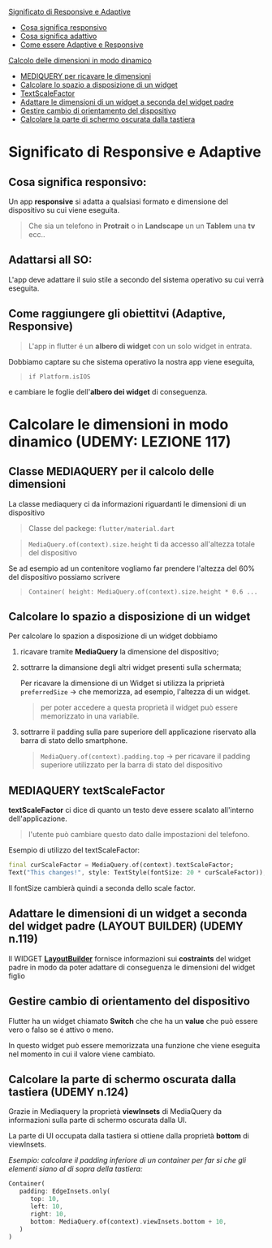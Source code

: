 [Significato di Responsive e Adaptive](#significato-di-responsive-e-adaptive)
 * [Cosa significa responsivo](##cosa-significa-responsivo)
 * [Cosa significa adattivo](#adattarsi-all-so)
 * [Come essere Adaptive e Responsive](#come-raggiungere-gli-obiettitvi-adaptive-responsive)
  
[Calcolo delle dimensioni in modo dinamico](#calcolare-le-dimensioni-in-modo-dinamico)
 * [MEDIQUERY per ricavare le dimensioni](#classe-mediaquery-per-il-calcolo-delle-dimensioni)
 * [Calcolare lo spazio a disposizione di un widget](#calcolare-lo-spazio-a-disposizione-di-un-widget)
 * [TextScaleFactor](#mediaquery-textscalefactor)
 * [Adattare le dimensioni di un widget a seconda del widget padre](#adattare-le-dimensioni-di-un-widget-a-seconda-del-widget-padre-layout-builder-udemy-n119)
 * [Gestire cambio di orientamento del dispositivo](#gestire-cambio-di-orientamento-del-dispositivo)
 * [Calcolare la parte di schermo oscurata dalla tastiera](#calcolare-la-parte-di-schermo-oscurata-dalla-tastiera-udemy-n124)


# Significato di Responsive e Adaptive

## Cosa significa responsivo:
Un app **responsive** si adatta a qualsiasi formato e dimensione del
dispositivo su cui viene eseguita.

> Che sia un telefono in **Protrait** o in  **Landscape** un 
> un **Tablem** una **tv** ecc..

## Adattarsi all SO:
L'app deve adattare il suio stile a secondo del sistema operativo su cui verrà eseguita.

## Come raggiungere gli obiettitvi (Adaptive, Responsive)
> L'app in  flutter é un **albero di widget** con un solo widget 
> in entrata.

Dobbiamo captare su che sistema operativo la nostra app viene eseguita,

> `if Platform.isIOS`

e cambiare le foglie dell'**albero dei widget** di conseguenza.

# Calcolare le dimensioni in modo dinamico (UDEMY: LEZIONE 117)

## Classe MEDIAQUERY per il calcolo delle dimensioni
 La classe mediaquery ci da informazioni riguardanti le dimensioni di un dispositivo

 > Classe del packege: `flutter/material.dart`

 > `MediaQuery.of(context).size.height`
 > ti da accesso all'altezza totale del dispositivo 

 Se ad esempio ad un contenitore vogliamo far prendere l'altezza del 60% del dispositivo possiamo scrivere

 > `Container( height: MediaQuery.of(context).size.height * 0.6 ...`

 ## Calcolare lo spazio a disposizione di un widget
 Per calcolare lo spazion a disposizione di un widget dobbiamo 
 1. ricavare tramite **MediaQuery** la dimensione del dispositivo;
 2. sottrarre la dimansione degli altri widget presenti sulla schermata;
   
    Per ricavare la dimensione di un Widget si utilizza la priprietà `preferredSize` -> che memorizza, ad esempio, l'altezza di un widget.

    > per poter accedere a questa proprietà il widget può essere memorizzato in una variabile.
 3. sottrarre il padding sulla pare superiore dell applicazione riservato alla barra di stato dello smartphone.
     > `MediaQuery.of(context).padding.top` -> per ricavare il padding superiore utilizzato per la barra di stato del dispositivo

## MEDIAQUERY textScaleFactor
**textScaleFactor** ci dice di quanto un testo deve essere scalato all'interno dell'applicazione.

> l'utente può cambiare questo dato dalle impostazioni del telefono.

Esempio di utilizzo del textScaleFactor:

``` Dart
final curScaleFactor = MediaQuery.of(context).textScaleFactor;
Text("This changes!", style: TextStyle(fontSize: 20 * curScaleFactor));
```


Il fontSize cambierà quindi a seconda dello scale factor.

## Adattare le dimensioni di un widget a seconda del widget padre (LAYOUT BUILDER) (UDEMY n.119)

Il WIDGET [**LayoutBuilder**](https://api.flutter.dev/flutter/widgets/LayoutBuilder-class.html) fornisce informazioni sui **costraints** del widget padre in modo da poter adattare di conseguenza le dimensioni del widget figlio

## Gestire cambio di orientamento del dispositivo
Flutter ha un widget chiamato **Switch** che che ha un **value** che può essere vero o falso se é attivo o meno.

In questo widget può essere memorizzata una funzione che viene eseguita nel momento in cui il valore viene cambiato.

## Calcolare la parte di schermo oscurata dalla tastiera (UDEMY n.124)
Grazie in Mediaquery la proprietà **viewInsets** di MediaQuery da informazioni sulla parte di schermo oscurata dalla UI.

La parte di UI occupata dalla tastiera si ottiene dalla proprietà **bottom** di viewInsets.

*Esempio: calcolare il padding inferiore di un container per far si che gli elementi siano al di sopra della tastiera:*

``` Dart
Container(
   padding: EdgeInsets.only(
      top: 10,
      left: 10,
      right: 10,
      bottom: MediaQuery.of(context).viewInsets.bottom + 10,
   )
)
```